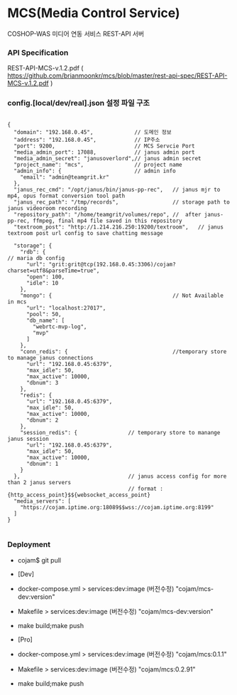 
# MCS(Media Control Service)
COSHOP-WAS 미디어 연동 서비스 REST-API 서버
### API Specification
REST-API-MCS-v.1.2.pdf
( https://github.com/brianmoonkr/mcs/blob/master/rest-api-spec/REST-API-MCS-v.1.2.pdf )

### config.[local/dev/real].json 설정 파일 구조
<pre>
<code>
{
  "domain": "192.168.0.45",             // 도메인 정보
  "address": "192.168.0.45",            // IP주소
  "port": 9200,                         // MCS Servcie Port
  "media_admin_port": 17088,            // janus admin port
  "media_admin_secret": "janusoverlord",// janus admin secret
  "project_name": "mcs",                // project name 
  "admin_info": {                       // admin info  
    "email": "admin@teamgrit.kr"
  },
  "janus_rec_cmd": "/opt/janus/bin/janus-pp-rec",   // janus mjr to mp4, opus format conversion tool path 
  "janus_rec_path": "/tmp/records",                 // storage path to janus videoroom recording   
  "repository_path": "/home/teamgrit/volumes/repo", //  after janus-pp-rec, ffmpeg, final mp4 file saved in this repository   
  "textroom_post": "http://1.214.216.250:19200/textroom",   // janus textroom post url config to save chatting message

  "storage": {
    "rdb": {                                                                        // maria db config
      "url": "grit:grit@tcp(192.168.0.45:3306)/cojam?charset=utf8&parseTime=true",
      "open": 100,
      "idle": 10
    },
    "mongo": {                                      // Not Available in mcs                                                               
      "url": "localhost:27017",
      "pool": 50,
      "db_name": [
        "webrtc-mvp-log",
        "mvp"
      ]
    },
    "conn_redis": {                                 //temporary store to manage janus connections   
      "url": "192.168.0.45:6379",
      "max_idle": 50,
      "max_active": 10000,
      "dbnum": 3
    },
    "redis": {                                      
      "url": "192.168.0.45:6379",
      "max_idle": 50,
      "max_active": 10000,
      "dbnum": 2
    },
    "session_redis": {                // temporary store to manange janus session                 
      "url": "192.168.0.45:6379",
      "max_idle": 50,
      "max_active": 10000,
      "dbnum": 1
    }
  },                                  // janus access config for more than 2 janus servers
                                      // format : {http_access_point}$${websocket_access_point}
  "media_servers": [
    "https://cojam.iptime.org:18089$$wss://cojam.iptime.org:8199"
  ]
}
</code>
</pre>

### Deployment
- cojam$ git pull

- [Dev]
- docker-compose.yml > services:dev:image (버전수정) "cojam/mcs-dev:version"
- Makefile > services:dev:image (버전수정) "cojam/mcs-dev:version"
- make build;make push

- [Pro]


- docker-compose.yml > services:dev:image (버전수정) "cojam/mcs:0.1.1"
- Makefile > services:dev:image (버전수정) "cojam/mcs:0.2.91"
- make build;make push
